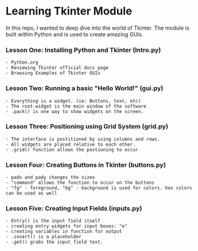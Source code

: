 # Learning Tkinter Module
In this repo, I wanted to deep dive into the world of Tkinter. The module is built within Python and is used to create amazing GUIs. 


### Lesson One: Installing Python and Tkinter (Intro.py)
	- Python.org
	- Reviewing Tkinter official docs page
	- Browsing Examples of Tkinter GUIs

### Lesson Two: Running a basic "Hello World!" (gui.py)
	- Everything is a widget. (ie: Buttons, text, etc)
	- The root widget is the main window of the software
	- .pack() is one way to show widgets on the screen.

	
### Lesson Three: Positioning using Grid System (grid.py)
	- The interface is postitioned by using columns and rows.
	- All widgets are placed relative to each other.
	- .grid() function allows the postioning to occur

### Lesson Four: Creating Buttons in Tkinter (buttons.py)
	- padx and pady changes the sizes
	- "command" allows the function to occur on the buttons
	- "fg" - foreground, "bg" - background is used for colors. hex colors can be used as well

### Lesson Five: Creating Input Fields (inputs.py)
	- Entry() is the input field itself
	- creating entry widgets for input boxes: "e"
	- creating variables in function for output
	- .insert() is a placeholder
	- .get() grabs the input field text.
	

	
	
	
	
